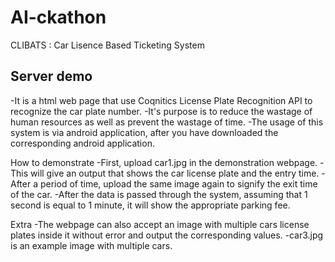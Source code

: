 # AI-ckathon
CLIBATS : Car Lisence Based Ticketing System

## Server demo
-It is a html web page that use Coqnitics License Plate Recognition API to recognize the car plate number. 
-It's purpose is to reduce the wastage of human resources as well as prevent the wastage of time.
-The usage of this system is via android application, after you have downloaded the corresponding android application.

How to demonstrate
-First, upload car1.jpg in the demonstration webpage.
-This will give an output that shows the car license plate and the entry time.
-After a period of time, upload the same image again to signify the exit time of the car.
-After the data is passed through the system, assuming that 1 second is equal to 1 minute, it will show the appropriate parking fee.

Extra
-The webpage can also accept an image with multiple cars license plates inside it without error and output the corresponding values.
-car3.jpg is an example image with multiple cars. 

##
